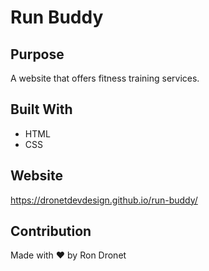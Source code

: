# Run Buddy

## Purpose
A website that offers fitness training services.

## Built With
* HTML
* CSS

## Website
https://dronetdevdesign.github.io/run-buddy/

## Contribution
Made with ❤️ by Ron Dronet
